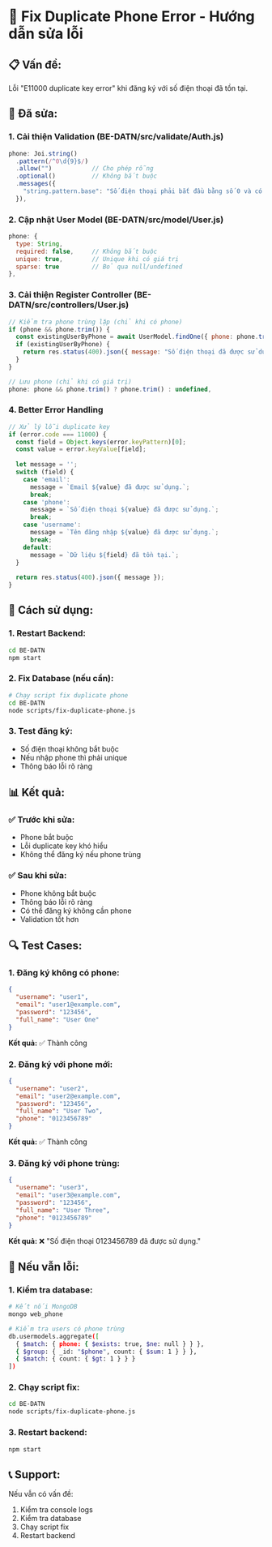 # 🐛 Fix Duplicate Phone Error - Hướng dẫn sửa lỗi

## 📋 **Vấn đề:**
Lỗi "E11000 duplicate key error" khi đăng ký với số điện thoại đã tồn tại.

## 🔧 **Đã sửa:**

### 1. **Cải thiện Validation (BE-DATN/src/validate/Auth.js)**
```javascript
phone: Joi.string()
  .pattern(/^0\d{9}$/)
  .allow("")           // Cho phép rỗng
  .optional()          // Không bắt buộc
  .messages({
    "string.pattern.base": "Số điện thoại phải bắt đầu bằng số 0 và có đúng 10 chữ số",
  }),
```

### 2. **Cập nhật User Model (BE-DATN/src/model/User.js)**
```javascript
phone: { 
  type: String, 
  required: false,     // Không bắt buộc
  unique: true,        // Unique khi có giá trị
  sparse: true         // Bỏ qua null/undefined
},
```

### 3. **Cải thiện Register Controller (BE-DATN/src/controllers/User.js)**
```javascript
// Kiểm tra phone trùng lặp (chỉ khi có phone)
if (phone && phone.trim()) {
  const existingUserByPhone = await UserModel.findOne({ phone: phone.trim() });
  if (existingUserByPhone) {
    return res.status(400).json({ message: "Số điện thoại đã được sử dụng." });
  }
}

// Lưu phone (chỉ khi có giá trị)
phone: phone && phone.trim() ? phone.trim() : undefined,
```

### 4. **Better Error Handling**
```javascript
// Xử lý lỗi duplicate key
if (error.code === 11000) {
  const field = Object.keys(error.keyPattern)[0];
  const value = error.keyValue[field];
  
  let message = '';
  switch (field) {
    case 'email':
      message = `Email ${value} đã được sử dụng.`;
      break;
    case 'phone':
      message = `Số điện thoại ${value} đã được sử dụng.`;
      break;
    case 'username':
      message = `Tên đăng nhập ${value} đã được sử dụng.`;
      break;
    default:
      message = `Dữ liệu ${field} đã tồn tại.`;
  }
  
  return res.status(400).json({ message });
}
```

## 🚀 **Cách sử dụng:**

### 1. **Restart Backend:**
```bash
cd BE-DATN
npm start
```

### 2. **Fix Database (nếu cần):**
```bash
# Chạy script fix duplicate phone
cd BE-DATN
node scripts/fix-duplicate-phone.js
```

### 3. **Test đăng ký:**
- Số điện thoại không bắt buộc
- Nếu nhập phone thì phải unique
- Thông báo lỗi rõ ràng

## 📊 **Kết quả:**

### ✅ **Trước khi sửa:**
- Phone bắt buộc
- Lỗi duplicate key khó hiểu
- Không thể đăng ký nếu phone trùng

### ✅ **Sau khi sửa:**
- Phone không bắt buộc
- Thông báo lỗi rõ ràng
- Có thể đăng ký không cần phone
- Validation tốt hơn

## 🔍 **Test Cases:**

### 1. **Đăng ký không có phone:**
```json
{
  "username": "user1",
  "email": "user1@example.com",
  "password": "123456",
  "full_name": "User One"
}
```
**Kết quả:** ✅ Thành công

### 2. **Đăng ký với phone mới:**
```json
{
  "username": "user2",
  "email": "user2@example.com",
  "password": "123456",
  "full_name": "User Two",
  "phone": "0123456789"
}
```
**Kết quả:** ✅ Thành công

### 3. **Đăng ký với phone trùng:**
```json
{
  "username": "user3",
  "email": "user3@example.com",
  "password": "123456",
  "full_name": "User Three",
  "phone": "0123456789"
}
```
**Kết quả:** ❌ "Số điện thoại 0123456789 đã được sử dụng."

## 🐛 **Nếu vẫn lỗi:**

### 1. **Kiểm tra database:**
```bash
# Kết nối MongoDB
mongo web_phone

# Kiểm tra users có phone trùng
db.usermodels.aggregate([
  { $match: { phone: { $exists: true, $ne: null } } },
  { $group: { _id: "$phone", count: { $sum: 1 } } },
  { $match: { count: { $gt: 1 } } }
])
```

### 2. **Chạy script fix:**
```bash
cd BE-DATN
node scripts/fix-duplicate-phone.js
```

### 3. **Restart backend:**
```bash
npm start
```

## 📞 **Support:**

Nếu vẫn có vấn đề:
1. Kiểm tra console logs
2. Kiểm tra database
3. Chạy script fix
4. Restart backend 
